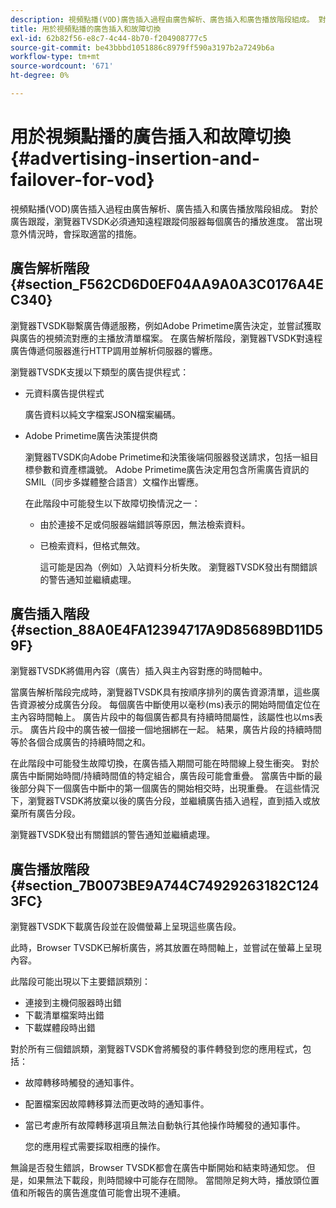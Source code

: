 ```yaml
---
description: 視頻點播(VOD)廣告插入過程由廣告解析、廣告插入和廣告播放階段組成。 對於廣告跟蹤，瀏覽器TVSDK必須通知遠程跟蹤伺服器每個廣告的播放進度。 當出現意外情況時，會採取適當的措施。
title: 用於視頻點播的廣告插入和故障切換
exl-id: 62b82f56-e8c7-4c44-8b70-f204908777c5
source-git-commit: be43bbbd1051886c8979ff590a3197b2a7249b6a
workflow-type: tm+mt
source-wordcount: '671'
ht-degree: 0%

---
```


# 用於視頻點播的廣告插入和故障切換{#advertising-insertion-and-failover-for-vod}

視頻點播(VOD)廣告插入過程由廣告解析、廣告插入和廣告播放階段組成。 對於廣告跟蹤，瀏覽器TVSDK必須通知遠程跟蹤伺服器每個廣告的播放進度。 當出現意外情況時，會採取適當的措施。

## 廣告解析階段 {#section_F562CD6D0EF04AA9A0A3C0176A4EC340}

瀏覽器TVSDK聯繫廣告傳遞服務，例如Adobe Primetime廣告決定，並嘗試獲取與廣告的視頻流對應的主播放清單檔案。 在廣告解析階段，瀏覽器TVSDK對遠程廣告傳遞伺服器進行HTTP調用並解析伺服器的響應。

瀏覽器TVSDK支援以下類型的廣告提供程式：

* 元資料廣告提供程式

   廣告資料以純文字檔案JSON檔案編碼。
* Adobe Primetime廣告決策提供商

   瀏覽器TVSDK向Adobe Primetime和決策後端伺服器發送請求，包括一組目標參數和資產標識號。 Adobe Primetime廣告決定用包含所需廣告資訊的SMIL（同步多媒體整合語言）文檔作出響應。

   在此階段中可能發生以下故障切換情況之一：

   * 由於連接不足或伺服器端錯誤等原因，無法檢索資料。
   * 已檢索資料，但格式無效。

      這可能是因為（例如）入站資料分析失敗。
   瀏覽器TVSDK發出有關錯誤的警告通知並繼續處理。

## 廣告插入階段 {#section_88A0E4FA12394717A9D85689BD11D59F}

瀏覽器TVSDK將備用內容（廣告）插入與主內容對應的時間軸中。

當廣告解析階段完成時，瀏覽器TVSDK具有按順序排列的廣告資源清單，這些廣告資源被分成廣告分段。 每個廣告中斷使用以毫秒(ms)表示的開始時間值定位在主內容時間軸上。 廣告片段中的每個廣告都具有持續時間屬性，該屬性也以ms表示。 廣告片段中的廣告被一個接一個地捆綁在一起。 結果，廣告片段的持續時間等於各個合成廣告的持續時間之和。

在此階段中可能發生故障切換，在廣告插入期間可能在時間線上發生衝突。 對於廣告中斷開始時間/持續時間值的特定組合，廣告段可能會重疊。 當廣告中斷的最後部分與下一個廣告中斷中的第一個廣告的開始相交時，出現重疊。 在這些情況下，瀏覽器TVSDK將放棄以後的廣告分段，並繼續廣告插入過程，直到插入或放棄所有廣告分段。

瀏覽器TVSDK發出有關錯誤的警告通知並繼續處理。

## 廣告播放階段 {#section_7B0073BE9A744C74929263182C1243FC}

瀏覽器TVSDK下載廣告段並在設備螢幕上呈現這些廣告段。

此時，Browser TVSDK已解析廣告，將其放置在時間軸上，並嘗試在螢幕上呈現內容。

此階段可能出現以下主要錯誤類別：

* 連接到主機伺服器時出錯
* 下載清單檔案時出錯
* 下載媒體段時出錯

對於所有三個錯誤類，瀏覽器TVSDK會將觸發的事件轉發到您的應用程式，包括：

* 故障轉移時觸發的通知事件。
* 配置檔案因故障轉移算法而更改時的通知事件。
* 當已考慮所有故障轉移選項且無法自動執行其他操作時觸發的通知事件。

   您的應用程式需要採取相應的操作。

無論是否發生錯誤，Browser TVSDK都會在廣告中斷開始和結束時通知您。 但是，如果無法下載段，則時間線中可能存在間隙。 當間隙足夠大時，播放頭位置值和所報告的廣告進度值可能會出現不連續。
